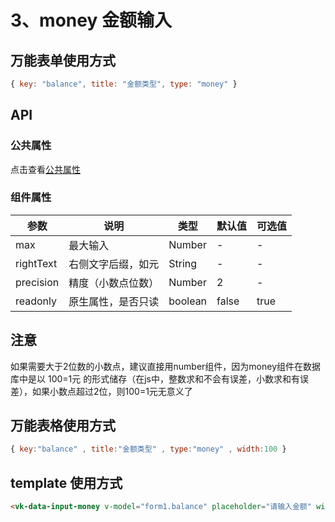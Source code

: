 # 3、money 金额输入

## 万能表单使用方式

```javascript
{ key: "balance", title: "金额类型", type: "money" }
```

## API

### 公共属性
点击查看[公共属性](../0-公共属性.md)

### 组件属性

| 参数 | 说明 | 类型 | 默认值 | 可选值 |
|------|------|------|--------|--------|
| max | 最大输入 | Number | - | - |
| rightText | 右侧文字后缀，如元 | String | - | - |
| precision | 精度（小数点位数） | Number | 2 | - |
| readonly | 原生属性，是否只读 | boolean | false | true |

## 注意

如果需要大于2位数的小数点，建议直接用number组件，因为money组件在数据库中是以 100=1元 的形式储存（在js中，整数求和不会有误差，小数求和有误差），如果小数点超过2位，则100=1元无意义了

## 万能表格使用方式

```javascript
{ key:"balance" , title:"金额类型" , type:"money" , width:100 }
```

## template 使用方式

```html
<vk-data-input-money v-model="form1.balance" placeholder="请输入金额" width="300px"></vk-data-input-money>
```